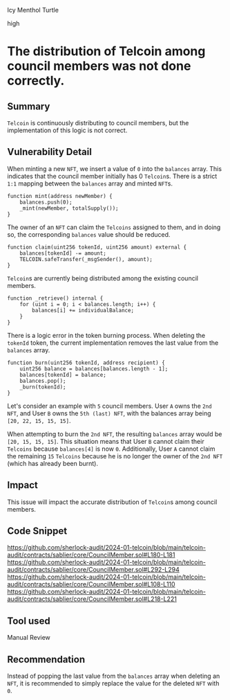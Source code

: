Icy Menthol Turtle

high

# The distribution of Telcoin among council members was not done correctly.

## Summary
`Telcoin` is continuously distributing to council members, but the implementation of this logic is not correct.
## Vulnerability Detail
When minting a new `NFT`, we insert a value of `0` into the `balances` array. 
This indicates that the council member initially has 0  `Telcoin`s. 
There is a strict `1:1` mapping between the `balances` array and minted `NFT`s.
```solidity
function mint(address newMember) {
    balances.push(0);
    _mint(newMember, totalSupply());
}
```
 The owner of an `NFT` can claim the `Telcoins` assigned to them, and in doing so, the corresponding `balances` value should be reduced.
```solidity
function claim(uint256 tokenId, uint256 amount) external {
    balances[tokenId] -= amount;
    TELCOIN.safeTransfer(_msgSender(), amount);
}
```
`Telcoin`s are currently being distributed among the existing council members.
```solidity
function _retrieve() internal {
    for (uint i = 0; i < balances.length; i++) {
        balances[i] += individualBalance;
    }
}
```
There is a logic error in the token burning process. 
When deleting the `tokenId` token, the current implementation removes the last value from the `balances` array.
```solidity
function burn(uint256 tokenId, address recipient) {
    uint256 balance = balances[balances.length - 1];
    balances[tokenId] = balance;
    balances.pop();
    _burn(tokenId);
} 
```
Let's consider an example with `5` council members. 
User `A` owns the `2nd NFT`, and User `B` owns the `5th (last) NFT`, with the balances array being `[20, 22, 15, 15, 15]`.

When attempting to burn the `2nd NFT`, the resulting `balances` array would be `[20, 15, 15, 15]`. 
This situation means that User `B` cannot claim their `Telcoins` because `balances[4]` is now `0`. 
Additionally, User `A` cannot claim the remaining `15` `Telcoins` because he is no longer the owner of the `2nd NFT` (which has already been burnt).
## Impact
This issue will impact the accurate distribution of `Telcoin`s among council members.
## Code Snippet
https://github.com/sherlock-audit/2024-01-telcoin/blob/main/telcoin-audit/contracts/sablier/core/CouncilMember.sol#L180-L181
https://github.com/sherlock-audit/2024-01-telcoin/blob/main/telcoin-audit/contracts/sablier/core/CouncilMember.sol#L292-L294
https://github.com/sherlock-audit/2024-01-telcoin/blob/main/telcoin-audit/contracts/sablier/core/CouncilMember.sol#L108-L110
https://github.com/sherlock-audit/2024-01-telcoin/blob/main/telcoin-audit/contracts/sablier/core/CouncilMember.sol#L218-L221
## Tool used

Manual Review

## Recommendation
Instead of popping the last value from the `balances` array when deleting an `NFT`, it is recommended to simply replace the value for the deleted `NFT` with `0`.